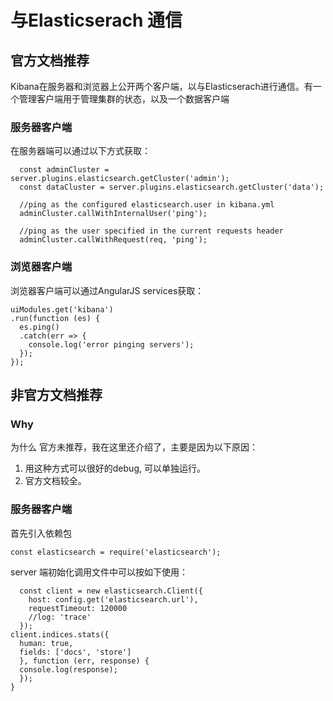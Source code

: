 # 与Elasticserach 通信

## 官方文档推荐
Kibana在服务器和浏览器上公开两个客户端，以与Elasticserach进行通信。有一个管理客户端用于管理集群的状态，以及一个数据客户端

### 服务器客户端

在服务器端可以通过以下方式获取：

```
  const adminCluster = server.plugins.elasticsearch.getCluster('admin');
  const dataCluster = server.plugins.elasticsearch.getCluster('data');

  //ping as the configured elasticsearch.user in kibana.yml
  adminCluster.callWithInternalUser('ping');

  //ping as the user specified in the current requests header
  adminCluster.callWithRequest(req, 'ping');
```

### 浏览器客户端

浏览器客户端可以通过AngularJS services获取：

```
uiModules.get('kibana')
.run(function (es) {
  es.ping()
  .catch(err => {
    console.log('error pinging servers');
  });
});
```

## 非官方文档推荐

### Why
为什么 官方未推荐，我在这里还介绍了，主要是因为以下原因：
1. 用这种方式可以很好的debug, 可以单独运行。
2. 官方文档较全。

### 服务器客户端

首先引入依赖包
```
const elasticsearch = require('elasticsearch');
```
server 端初始化调用文件中可以按如下使用：
```
  const client = new elasticsearch.Client({
    host: config.get('elasticsearch.url'),
    requestTimeout: 120000
    //log: 'trace'
  });
client.indices.stats({
  human: true,
  fields: ['docs', 'store']
  }, function (err, response) {
  console.log(response);
  });
}
```



